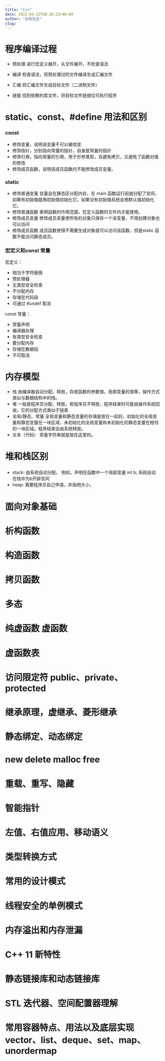 ```yaml
---
title: "C++"
date: 2022-04-22T08:36:23+08:00
author: "糸色先生"
slug: 
---
```


# 程序编译过程

- 预处理
  进行宏定义展开，头文件展开，不检查语法

- 编译
  检查语法，将预处理过的文件编译生成汇编文件

- 汇编
  将汇编文件生成目标文件（二进制文件）

- 链接
  找到依赖的库文件，将目标文件链接位可执行程序

# static、const、#define 用法和区别

### const

- 修饰变量，说明该变量不可以被改变
- 修饰指针，分别指向常量的指针，自身是常量的指针
- 修饰引用，指向常量的引用，用于形参类型，及避免拷贝，又避免了函数对值的修改
- 修饰成员函数，说明该成员函数内不能修改成员变量。

### static 

- 修饰普通变量
  变量会在静态区分配内存，在 main 函数运行前就分配了空间，如果有初始值就用初始值初始化它，如果没有初始值系统会用默认值初始化它。
- 修饰普通函数
  表明函数的作用范围，在定义函数的文件内才能使用。
- 修饰成员变量
  修饰成员变量使所有的对象只保存一个该变量，不用创建对象也可以访问
- 修饰成员函数
  成员函数使得不需要生成对象就可以访问该函数，但是static 函数不能访问静态成员。

### 宏定义和const 常量

宏定义：
- 相当于字符替换
- 预处理器
- 无类型安全检查
- 不分配内存
- 存储在代码段
- 可通过 #undef 取消

const 常量：
- 常量声明
- 编译器处理
- 有类型安全检查
- 要分配内存
- 存储在数据段
- 不可取消

# 内存模型

- 栈
  由编译器自动分配、释放，存放函数的参数值，局部变量的值等，操作方式类似与数据结构中的栈。
- 堆
  一般是程序员分配、释放，若程序员不释放，程序结束时可能由操作系统回收。它的分配方式类似于链表
- 全局/静态、常量
  全局变量和静态变量的存储是放在一起的，初始化的全局变量和静态变量在一块区域，未初始化的全局变量和未初始化的静态变量在相邻的一块区域。程序结束会由系统释放。
- 文本（代码）
  常量字符串就是放在这里的。

# 堆和栈区别

### 
* stack: 由系统自动分配。 例如，声明在函数中一个局部变量 int b; 系统自动在栈中为b开辟空间 
* heap: 需要程序员自己申请，并指明大小。

# 面向对象基础


# 析构函数

# 构造函数


# 拷贝函数

# 多态

# 纯虚函数 虚函数

# 虚函数表


# 访问限定符 public、private、protected


# 继承原理，虚继承、菱形继承


# 静态绑定、动态绑定


# new delete malloc free

# 重载、重写、隐藏


# 智能指针


# 左值、右值应用、移动语义

# 类型转换方式


# 常用的设计模式


# 线程安全的单例模式


# 内存溢出和内存泄漏


# C++ 11 新特性

# 静态链接库和动态链接库


# STL 迭代器、空间配置器理解


# 常用容器特点、用法以及底层实现 vector、list、deque、set、map、unordermap

